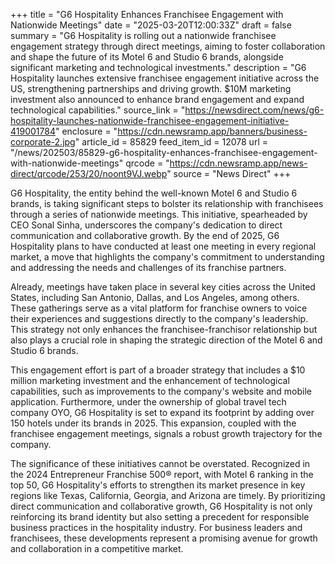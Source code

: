 +++
title = "G6 Hospitality Enhances Franchisee Engagement with Nationwide Meetings"
date = "2025-03-20T12:00:33Z"
draft = false
summary = "G6 Hospitality is rolling out a nationwide franchisee engagement strategy through direct meetings, aiming to foster collaboration and shape the future of its Motel 6 and Studio 6 brands, alongside significant marketing and technological investments."
description = "G6 Hospitality launches extensive franchisee engagement initiative across the US, strengthening partnerships and driving growth. $10M marketing investment also announced to enhance brand engagement and expand technological capabilities."
source_link = "https://newsdirect.com/news/g6-hospitality-launches-nationwide-franchisee-engagement-initiative-419001784"
enclosure = "https://cdn.newsramp.app/banners/business-corporate-2.jpg"
article_id = 85829
feed_item_id = 12078
url = "/news/202503/85829-g6-hospitality-enhances-franchisee-engagement-with-nationwide-meetings"
qrcode = "https://cdn.newsramp.app/news-direct/qrcode/253/20/noont9VJ.webp"
source = "News Direct"
+++

<p>G6 Hospitality, the entity behind the well-known Motel 6 and Studio 6 brands, is taking significant steps to bolster its relationship with franchisees through a series of nationwide meetings. This initiative, spearheaded by CEO Sonal Sinha, underscores the company's dedication to direct communication and collaborative growth. By the end of 2025, G6 Hospitality plans to have conducted at least one meeting in every regional market, a move that highlights the company's commitment to understanding and addressing the needs and challenges of its franchise partners.</p><p>Already, meetings have taken place in several key cities across the United States, including San Antonio, Dallas, and Los Angeles, among others. These gatherings serve as a vital platform for franchise owners to voice their experiences and suggestions directly to the company's leadership. This strategy not only enhances the franchisee-franchisor relationship but also plays a crucial role in shaping the strategic direction of the Motel 6 and Studio 6 brands.</p><p>This engagement effort is part of a broader strategy that includes a $10 million marketing investment and the enhancement of technological capabilities, such as improvements to the company's website and mobile application. Furthermore, under the ownership of global travel tech company OYO, G6 Hospitality is set to expand its footprint by adding over 150 hotels under its brands in 2025. This expansion, coupled with the franchisee engagement meetings, signals a robust growth trajectory for the company.</p><p>The significance of these initiatives cannot be overstated. Recognized in the 2024 Entrepreneur Franchise 500® report, with Motel 6 ranking in the top 50, G6 Hospitality's efforts to strengthen its market presence in key regions like Texas, California, Georgia, and Arizona are timely. By prioritizing direct communication and collaborative growth, G6 Hospitality is not only reinforcing its brand identity but also setting a precedent for responsible business practices in the hospitality industry. For business leaders and franchisees, these developments represent a promising avenue for growth and collaboration in a competitive market.</p>